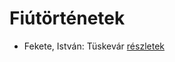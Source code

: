 # Fiútörténetek

- Fekete, István: Tüskevár [részletek](../_details/Fekete%2C%20Istv%C3%A1n.md#id_121)